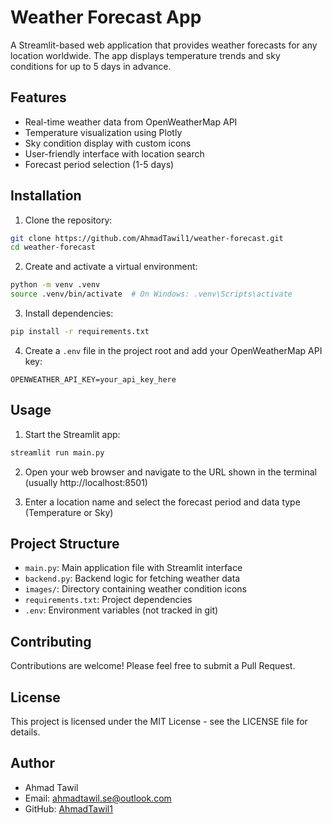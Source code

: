 # Weather Forecast App

A Streamlit-based web application that provides weather forecasts for any location worldwide. The app displays temperature trends and sky conditions for up to 5 days in advance.

## Features

- Real-time weather data from OpenWeatherMap API
- Temperature visualization using Plotly
- Sky condition display with custom icons
- User-friendly interface with location search
- Forecast period selection (1-5 days)

## Installation

1. Clone the repository:
```bash
git clone https://github.com/AhmadTawil1/weather-forecast.git
cd weather-forecast
```

2. Create and activate a virtual environment:
```bash
python -m venv .venv
source .venv/bin/activate  # On Windows: .venv\Scripts\activate
```

3. Install dependencies:
```bash
pip install -r requirements.txt
```

4. Create a `.env` file in the project root and add your OpenWeatherMap API key:
```
OPENWEATHER_API_KEY=your_api_key_here
```

## Usage

1. Start the Streamlit app:
```bash
streamlit run main.py
```

2. Open your web browser and navigate to the URL shown in the terminal (usually http://localhost:8501)

3. Enter a location name and select the forecast period and data type (Temperature or Sky)

## Project Structure

- `main.py`: Main application file with Streamlit interface
- `backend.py`: Backend logic for fetching weather data
- `images/`: Directory containing weather condition icons
- `requirements.txt`: Project dependencies
- `.env`: Environment variables (not tracked in git)

## Contributing

Contributions are welcome! Please feel free to submit a Pull Request.

## License

This project is licensed under the MIT License - see the LICENSE file for details.

## Author

- Ahmad Tawil
- Email: ahmadtawil.se@outlook.com
- GitHub: [AhmadTawil1](https://github.com/AhmadTawil1) 